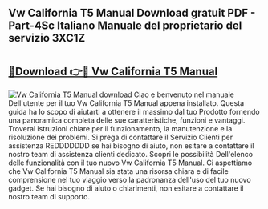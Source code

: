 ## Vw California T5 Manual Download gratuit PDF - Part-4Sc Italiano Manuale del proprietario del servizio 3XC1Z

# <h2><a href="http://dfgi2fw.blite.top/?on=Vw+California+T5+Manual">🔗Download 👉🔴 Vw California T5 Manual</a></h2>

[![Vw California T5 Manual download](https://i.imgur.com/lujVjoI.png)](http://dfgi2fw.blite.top/?on=Vw+California+T5+Manual)
Ciao e benvenuto nel manuale Dell'utente per il tuo Vw California T5 Manual appena installato. Questa guida ha lo scopo di aiutarti a ottenere il massimo dal tuo Prodotto fornendo una panoramica completa delle sue caratteristiche, funzioni e vantaggi. Troverai istruzioni chiare per il funzionamento, la manutenzione e la risoluzione dei problemi. Si prega di contattare il Servizio Clienti per assistenza REDDDDDDD se hai bisogno di aiuto, non esitare a contattare il nostro team di assistenza clienti dedicato. Scopri le possibilità Dell'elenco delle funzionalità con il tuo nuovo Vw California T5 Manual. Ci aspettiamo che Vw California T5 Manual sia stata una risorsa chiara e di facile comprensione nel tuo viaggio verso la padronanza dell'uso del tuo nuovo gadget. Se hai bisogno di aiuto o chiarimenti, non esitare a contattare il nostro team di supporto.
